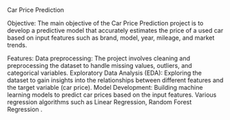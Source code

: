 Car Price Prediction 

Objective:
The main objective of the Car Price Prediction project is to develop a predictive model that accurately estimates the price of a used car based on input features such as brand, model, year, mileage, and market trends.

Features:
Data preprocessing: The project involves cleaning and preprocessing the dataset to handle missing values, outliers, and categorical variables.
Exploratory Data Analysis (EDA): Exploring the dataset to gain insights into the relationships between different features and the target variable (car price).
Model Development: Building machine learning models to predict car prices based on the input features. Various regression algorithms such as Linear Regression, Random Forest Regression .
